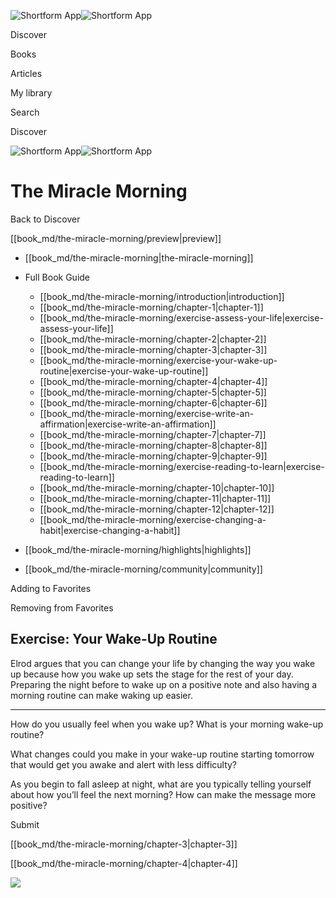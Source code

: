 ![Shortform App](/img/logo.36a2399e.svg)![Shortform App](/img/logo-dark.70c1b072.svg)

Discover

Books

Articles

My library

Search

Discover

![Shortform App](/img/logo.36a2399e.svg)![Shortform App](/img/logo-dark.70c1b072.svg)

# The Miracle Morning

Back to Discover

[[book_md/the-miracle-morning/preview|preview]]

  * [[book_md/the-miracle-morning|the-miracle-morning]]
  * Full Book Guide

    * [[book_md/the-miracle-morning/introduction|introduction]]
    * [[book_md/the-miracle-morning/chapter-1|chapter-1]]
    * [[book_md/the-miracle-morning/exercise-assess-your-life|exercise-assess-your-life]]
    * [[book_md/the-miracle-morning/chapter-2|chapter-2]]
    * [[book_md/the-miracle-morning/chapter-3|chapter-3]]
    * [[book_md/the-miracle-morning/exercise-your-wake-up-routine|exercise-your-wake-up-routine]]
    * [[book_md/the-miracle-morning/chapter-4|chapter-4]]
    * [[book_md/the-miracle-morning/chapter-5|chapter-5]]
    * [[book_md/the-miracle-morning/chapter-6|chapter-6]]
    * [[book_md/the-miracle-morning/exercise-write-an-affirmation|exercise-write-an-affirmation]]
    * [[book_md/the-miracle-morning/chapter-7|chapter-7]]
    * [[book_md/the-miracle-morning/chapter-8|chapter-8]]
    * [[book_md/the-miracle-morning/chapter-9|chapter-9]]
    * [[book_md/the-miracle-morning/exercise-reading-to-learn|exercise-reading-to-learn]]
    * [[book_md/the-miracle-morning/chapter-10|chapter-10]]
    * [[book_md/the-miracle-morning/chapter-11|chapter-11]]
    * [[book_md/the-miracle-morning/chapter-12|chapter-12]]
    * [[book_md/the-miracle-morning/exercise-changing-a-habit|exercise-changing-a-habit]]
  * [[book_md/the-miracle-morning/highlights|highlights]]
  * [[book_md/the-miracle-morning/community|community]]



Adding to Favorites 

Removing from Favorites 

## Exercise: Your Wake-Up Routine

Elrod argues that you can change your life by changing the way you wake up because how you wake up sets the stage for the rest of your day. Preparing the night before to wake up on a positive note and also having a morning routine can make waking up easier.

* * *

How do you usually feel when you wake up? What is your morning wake-up routine?

What changes could you make in your wake-up routine starting tomorrow that would get you awake and alert with less difficulty?

As you begin to fall asleep at night, what are you typically telling yourself about how you’ll feel the next morning? How can make the message more positive?

Submit 

[[book_md/the-miracle-morning/chapter-3|chapter-3]]

[[book_md/the-miracle-morning/chapter-4|chapter-4]]

![](https://bat.bing.com/action/0?ti=56018282&Ver=2&mid=4228f3ef-97a5-433e-b866-2e3a6ab8abfb&sid=1711133063fa11eebdec89a8b8ae3bbc&vid=171147a063fa11eea7440fcfeb230d96&vids=0&msclkid=N&pi=0&lg=en-US&sw=800&sh=600&sc=24&nwd=1&tl=Shortform%20%7C%20Book&p=https%3A%2F%2Fwww.shortform.com%2Fapp%2Fbook%2Fthe-miracle-morning%2Fexercise-your-wake-up-routine&r=&lt=304&evt=pageLoad&sv=1&rn=714297)
